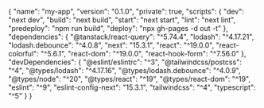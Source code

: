 {
  "name": "my-app",
  "version": "0.1.0",
  "private": true,
  "scripts": {
    "dev": "next dev",
    "build": "next build",
    "start": "next start",
    "lint": "next lint",
    "predeploy": "npm run build",
    "deploy": "npx gh-pages -d out -t"
  },
  "dependencies": {
    "@tanstack/react-query": "^5.74.4",
    "lodash": "^4.17.21",
    "lodash.debounce": "^4.0.8",
    "next": "15.3.1",
    "react": "^19.0.0",
    "react-colorful": "^5.6.1",
    "react-dom": "^19.0.0",
    "react-hook-form": "^7.56.0"
  },
  "devDependencies": {
    "@eslint/eslintrc": "^3",
    "@tailwindcss/postcss": "^4",
    "@types/lodash": "^4.17.16",
    "@types/lodash.debounce": "^4.0.9",
    "@types/node": "^20",
    "@types/react": "^19",
    "@types/react-dom": "^19",
    "eslint": "^9",
    "eslint-config-next": "15.3.1",
    "tailwindcss": "^4",
    "typescript": "^5"
  }
}
